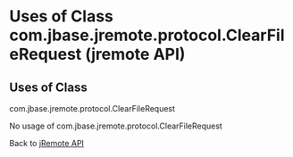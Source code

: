 # Uses of Class com.jbase.jremote.protocol.ClearFileRequest (jremote API)

<PageHeader />

## Uses of Class
com.jbase.jremote.protocol.ClearFileRequest

No usage of com.jbase.jremote.protocol.ClearFileRequest

Back to [jRemote API](../../../../jremote-api/README.md)

  
<PageFooter />
